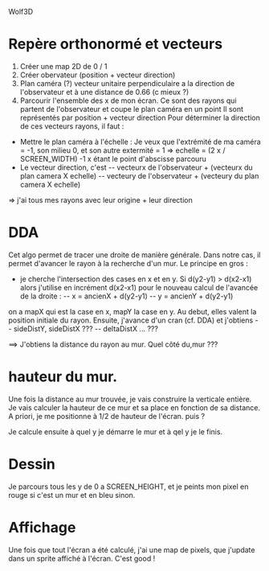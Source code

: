 Wolf3D

# Repère orthonormé et vecteurs
1. Créer une map 2D de 0 / 1
2. Créer obervateur (position + vecteur direction)
3. Plan caméra (?) vecteur unitaire perpendiculaire a la direction de l'observateur et à une distance de 0.66 (c mieux ?)
4. Parcourir l'ensemble des x de mon écran. Ce sont des rayons qui partent de l'observateur et coupe le plan caméra en un point
Il sont représentés par position + vecteur direction
Pour déterminer la direction de ces vecteurs rayons, il faut :
- Mettre le plan caméra à l'échelle : Je veux que l'extrémité de ma caméra = -1, son milieu 0, et son autre extermité = 1 => 
echelle = (2 x / SCREEN_WIDTH) -1    x étant le point d'abscisse parcouru
- Le vecteur direction, c'est 
-- vecteurx de l'observateur + (vecteurx du plan camera X  echelle)
-- vecteury de l'observateur + (vecteury du plan camera X echelle)

=> j'ai tous mes rayons avec leur origine + leur direction

# DDA
Cet algo permet de tracer une droite de manière générale. Dans notre cas, il permet d'avancer le rayon à la recherche d'un mur.
Le principe en gros : 
- je cherche l'intersection des cases en x et en y. Si d(y2-y1) > d(x2-x1) alors j'utilise en incrément d(x2-x1) pour le nouveau calcul
de l'avancée de la droite : 
-- x = ancienX + d(y2-y1)
-- y = ancienY + d(y2-y1)

on a mapX qui est la case en x, mapY la case en y. Au debut, elles valent la position initiale du rayon. Ensuite, j'avance d'un cran (cf. DDA)
et j'obtiens
-- sideDistY, sideDistX ???
-- deltaDistX ... ???

==> J'obtiens la distance du rayon au mur. Quel côté du,mur ???

# hauteur du mur.
Une fois la distance au mur trouvée, je vais construire la verticale entière. Je vais calculer la hauteur de ce mur et sa place en fonction
de sa distance. A priori, je me positionne à 1/2 de hauteur de l'écran. puis ?

Je calcule ensuite à quel y je démarre le mur et à qel y je le finis.

# Dessin
Je parcours tous les y de 0 a SCREEN_HEIGHT, et je peints mon pixel en rouge si c'est un mur et en bleu sinon.

# Affichage 
Une fois que tout l'écran a été calculé, j'ai une map de pixels, que j'update dans un sprite affiché à l'écran. C'est good !
